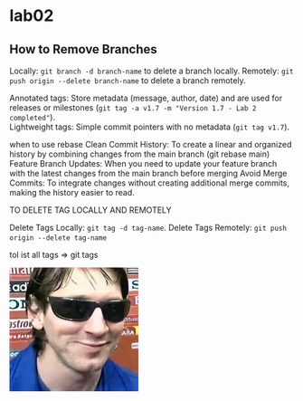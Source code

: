 # lab02

## How to Remove Branches

Locally:  `git branch -d branch-name` to delete a branch locally.
Remotely: `git push origin --delete branch-name` to delete a branch remotely.

Annotated tags: Store metadata (message, author, date) and are used for  releases or milestones (`git tag -a v1.7 -m "Version 1.7 - Lab 2 completed"`).  
Lightweight tags: Simple commit pointers with no metadata  (`git tag v1.7`).

when to use rebase
Clean Commit History: To create a linear and organized history by combining changes from the main branch (git rebase main)
Feature Branch Updates: When you need to update your feature branch with the latest changes from the main branch before merging
Avoid Merge Commits: To integrate changes without creating additional merge commits, making the history easier to read.


TO DELETE TAG LOCALLY AND REMOTELY

Delete Tags Locally:  `git tag -d tag-name`.
Delete Tags Remotely:  `git push origin --delete tag-name`

tol ist all tags => git tags

![Image](image.jpg)
